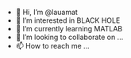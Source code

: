 - 👋 Hi, I’m @lauamat
- 👀 I’m interested in BLACK HOLE
- 🌱 I’m currently learning MATLAB
- 💞️ I’m looking to collaborate on ...
- 📫 How to reach me ...

<!---
lauamat/lauamat is a ✨ special ✨ repository because its `README.md` (this file) appears on your GitHub profile.
You can click the Preview link to take a look at your changes.
--->
